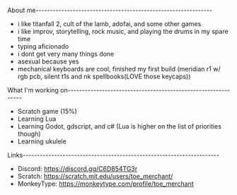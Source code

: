 About me--------------------------------------------------------------

- i like titanfall 2, cult of the lamb, adofai, and some other games
- i like improv, storytelling, rock music, and playing the drums in my spare time
- typing aficionado
- i dont get very many things done
- asexual because yes
- mechanical keyboards are cool, finished my first build (meridian r1 w/ rgb pcb, silent t1s and nk spellbooks(LOVE those keycaps))

What I'm working on--------------------------------------------------------------

- Scratch game (15%)
- Learning Lua 
- Learning Godot, gdscript, and c# (Lua is higher on the list of priorities though)
- Learning ukulele 

Links---------------------------------------------------------------------

- Discord: https://discord.gg/C6D854TG3r
- Scratch: https://scratch.mit.edu/users/toe_merchant/
- MonkeyType: https://monkeytype.com/profile/toe_merchant
